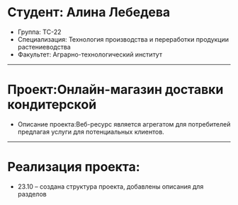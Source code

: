 # Студент: Алина Лебедева
- Группа: ТС-22
- Специализация: Технология производства и переработки продукции растениеводства
- Факультет: Аграрно-технологический институт
---
# Проект:Онлайн-магазин доставки кондитерской
- Описание проекта:Веб-ресурс является агрегатом для потребителей предлагая услуги для потенциальных клиентов.
---
# Реализация проекта:
- 23.10 – создана структура проекта, добавлены описания для разделов
